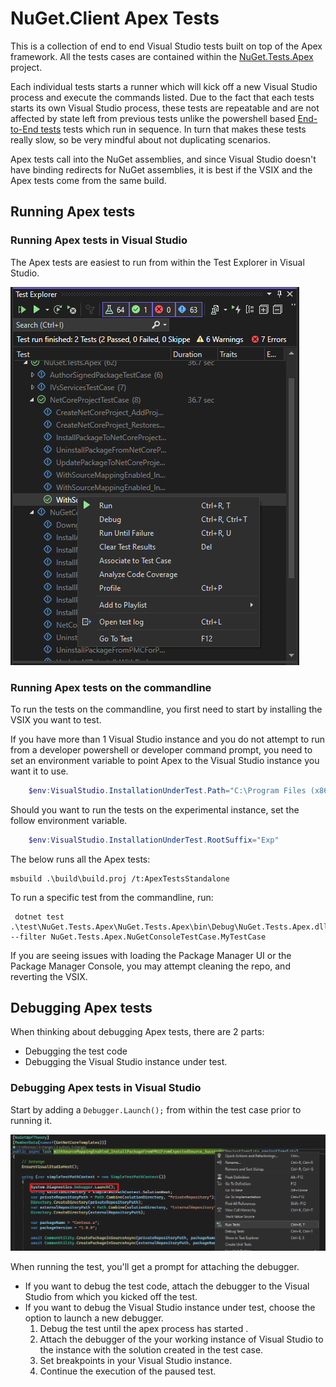 # NuGet.Client Apex Tests

This is a collection of end to end Visual Studio tests built on top of the Apex framework.
All the tests cases are contained within the [NuGet.Tests.Apex](../NuGet.Tests.Apex/NuGet.Tests.Apex.csproj) project.

Each individual tests starts a runner which will kick off a new Visual Studio process and execute the commands listed.
Due to the fact that each tests starts its own Visual Studio process, these tests are repeatable and are not affected by state left from previous tests unlike the powershell based [End-to-End tests](../../scripts/e2etests/README.md) tests which run in sequence.
In turn that makes these tests really slow, so be very mindful about not duplicating scenarios.

Apex tests call into the NuGet assemblies, and since Visual Studio doesn't have binding redirects for NuGet assemblies, it is best if the VSIX and the Apex tests come from the same build.

## Running Apex tests

### Running Apex tests in Visual Studio

The Apex tests are easiest to run from within the Test Explorer in Visual Studio.

![Running Apex tests](./running-apex-test.png)

### Running Apex tests on the commandline

To run the tests on the commandline, you first need to start by installing the VSIX you want to test.

If you have more than 1 Visual Studio instance and you do not attempt to run from a developer powershell or developer command prompt, you need to set an environment variable to point Apex to the Visual Studio instance you want it to use.

```powershell
    $env:VisualStudio.InstallationUnderTest.Path="C:\Program Files (x86)\Microsoft Visual Studio\2022\Preview"
```

Should you want to run the tests on the experimental instance, set the follow environment variable.

```powershell
    $env:VisualStudio.InstallationUnderTest.RootSuffix="Exp" 
```

The below runs all the Apex tests:

```cli
msbuild .\build\build.proj /t:ApexTestsStandalone
```

To run a specific test from the commandline, run:

```cli
 dotnet test .\test\NuGet.Tests.Apex\NuGet.Tests.Apex\bin\Debug\NuGet.Tests.Apex.dll --filter NuGet.Tests.Apex.NuGetConsoleTestCase.MyTestCase
 ```

 If you are seeing issues with loading the Package Manager UI or the Package Manager Console, you may attempt cleaning the repo, and reverting the VSIX.

## Debugging Apex tests

When thinking about debugging Apex tests, there are 2 parts:

- Debugging the test code
- Debugging the Visual Studio instance under test.

### Debugging Apex tests in Visual Studio

Start by adding a `Debugger.Launch();` from within the test case prior to running it.

![Debugging Apex tests](./debugging-apex-test.png)

When running the test, you'll get a prompt for attaching the debugger.

- If you want to debug the test code, attach the debugger to the Visual Studio from which you kicked off the test.
- If you want to debug the Visual Studio instance under test, choose the option to launch a new debugger.
    1. Debug the test until the apex process has started .
    1. Attach the debugger of the your working instance of Visual Studio to the instance with the solution created in the test case.
    1. Set breakpoints in your Visual Studio instance.
    1. Continue the execution of the paused test.
